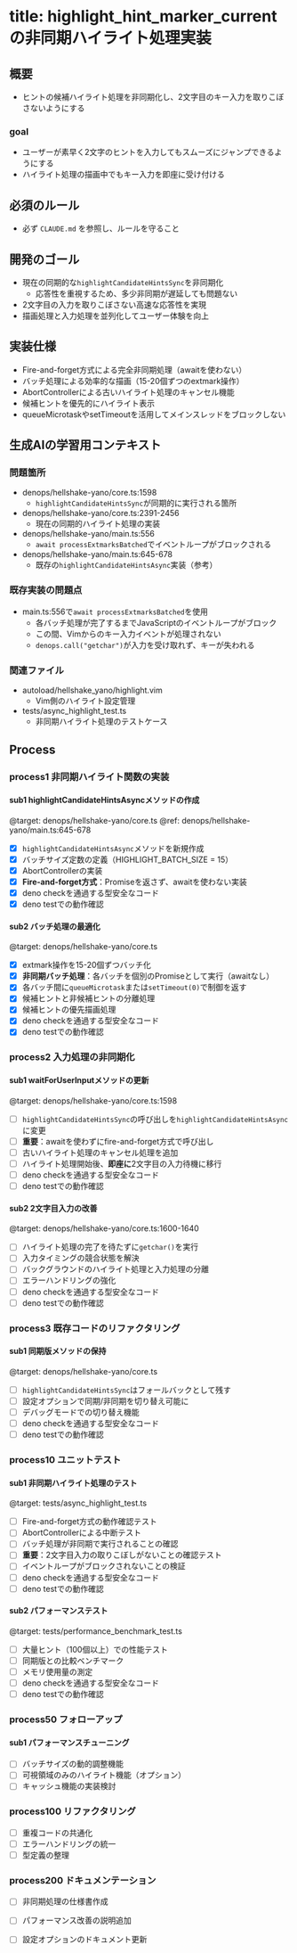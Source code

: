 # title: highlight_hint_marker_currentの非同期ハイライト処理実装

## 概要
- ヒントの候補ハイライト処理を非同期化し、2文字目のキー入力を取りこぼさないようにする

### goal
- ユーザーが素早く2文字のヒントを入力してもスムーズにジャンプできるようにする
- ハイライト処理の描画中でもキー入力を即座に受け付ける

## 必須のルール
- 必ず `CLAUDE.md` を参照し、ルールを守ること

## 開発のゴール
- 現在の同期的な`highlightCandidateHintsSync`を非同期化
  - 応答性を重視するため、多少非同期が遅延しても問題ない
- 2文字目の入力を取りこぼさない高速な応答性を実現
- 描画処理と入力処理を並列化してユーザー体験を向上

## 実装仕様
- Fire-and-forget方式による完全非同期処理（awaitを使わない）
- バッチ処理による効率的な描画（15-20個ずつのextmark操作）
- AbortControllerによる古いハイライト処理のキャンセル機能
- 候補ヒントを優先的にハイライト表示
- queueMicrotaskやsetTimeoutを活用してメインスレッドをブロックしない

## 生成AIの学習用コンテキスト
### 問題箇所
- denops/hellshake-yano/core.ts:1598
  - `highlightCandidateHintsSync`が同期的に実行される箇所
- denops/hellshake-yano/core.ts:2391-2456
  - 現在の同期的ハイライト処理の実装
- denops/hellshake-yano/main.ts:556
  - `await processExtmarksBatched`でイベントループがブロックされる
- denops/hellshake-yano/main.ts:645-678
  - 既存の`highlightCandidateHintsAsync`実装（参考）

### 既存実装の問題点
- main.ts:556で`await processExtmarksBatched`を使用
  - 各バッチ処理が完了するまでJavaScriptのイベントループがブロック
  - この間、Vimからのキー入力イベントが処理されない
  - `denops.call("getchar")`が入力を受け取れず、キーが失われる

### 関連ファイル
- autoload/hellshake_yano/highlight.vim
  - Vim側のハイライト設定管理
- tests/async_highlight_test.ts
  - 非同期ハイライト処理のテストケース

## Process
### process1 非同期ハイライト関数の実装
#### sub1 highlightCandidateHintsAsyncメソッドの作成
@target: denops/hellshake-yano/core.ts
@ref: denops/hellshake-yano/main.ts:645-678
- [x] `highlightCandidateHintsAsync`メソッドを新規作成
- [x] バッチサイズ定数の定義（HIGHLIGHT_BATCH_SIZE = 15）
- [x] AbortControllerの実装
- [x] **Fire-and-forget方式**：Promiseを返さず、awaitを使わない実装
- [x] deno checkを通過する型安全なコード
- [x] deno testでの動作確認

#### sub2 バッチ処理の最適化
@target: denops/hellshake-yano/core.ts
- [x] extmark操作を15-20個ずつバッチ化
- [x] **非同期バッチ処理**：各バッチを個別のPromiseとして実行（awaitなし）
- [x] 各バッチ間に`queueMicrotask`または`setTimeout(0)`で制御を返す
- [x] 候補ヒントと非候補ヒントの分離処理
- [x] 候補ヒントの優先描画処理
- [x] deno checkを通過する型安全なコード
- [x] deno testでの動作確認

### process2 入力処理の非同期化
#### sub1 waitForUserInputメソッドの更新
@target: denops/hellshake-yano/core.ts:1598
- [ ] `highlightCandidateHintsSync`の呼び出しを`highlightCandidateHintsAsync`に変更
- [ ] **重要**：awaitを使わずにfire-and-forget方式で呼び出し
- [ ] 古いハイライト処理のキャンセル処理を追加
- [ ] ハイライト処理開始後、**即座に**2文字目の入力待機に移行
- [ ] deno checkを通過する型安全なコード
- [ ] deno testでの動作確認

#### sub2 2文字目入力の改善
@target: denops/hellshake-yano/core.ts:1600-1640
- [ ] ハイライト処理の完了を待たずに`getchar()`を実行
- [ ] 入力タイミングの競合状態を解決
- [ ] バックグラウンドのハイライト処理と入力処理の分離
- [ ] エラーハンドリングの強化
- [ ] deno checkを通過する型安全なコード
- [ ] deno testでの動作確認

### process3 既存コードのリファクタリング
#### sub1 同期版メソッドの保持
@target: denops/hellshake-yano/core.ts
- [ ] `highlightCandidateHintsSync`はフォールバックとして残す
- [ ] 設定オプションで同期/非同期を切り替え可能に
- [ ] デバッグモードでの切り替え機能
- [ ] deno checkを通過する型安全なコード
- [ ] deno testでの動作確認

### process10 ユニットテスト
#### sub1 非同期ハイライト処理のテスト
@target: tests/async_highlight_test.ts
- [ ] Fire-and-forget方式の動作確認テスト
- [ ] AbortControllerによる中断テスト
- [ ] バッチ処理が非同期で実行されることの確認
- [ ] **重要**：2文字目入力の取りこぼしがないことの確認テスト
- [ ] イベントループがブロックされないことの検証
- [ ] deno checkを通過する型安全なコード
- [ ] deno testでの動作確認

#### sub2 パフォーマンステスト
@target: tests/performance_benchmark_test.ts
- [ ] 大量ヒント（100個以上）での性能テスト
- [ ] 同期版との比較ベンチマーク
- [ ] メモリ使用量の測定
- [ ] deno checkを通過する型安全なコード
- [ ] deno testでの動作確認

### process50 フォローアップ
#### sub1 パフォーマンスチューニング
- [ ] バッチサイズの動的調整機能
- [ ] 可視領域のみのハイライト機能（オプション）
- [ ] キャッシュ機能の実装検討

### process100 リファクタリング
- [ ] 重複コードの共通化
- [ ] エラーハンドリングの統一
- [ ] 型定義の整理

### process200 ドキュメンテーション
- [ ] 非同期処理の仕様書作成
- [ ] パフォーマンス改善の説明追加
- [ ] 設定オプションのドキュメント更新

